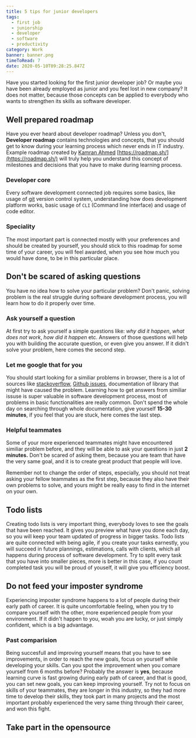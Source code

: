 ```yaml
---
title: 5 tips for junior developers
tags:
  - first job
  - juniorship
  - developer
  - software
  - productivity
category: Work
banner: banner.png
timeToRead: 7
date: 2020-05-10T09:28:25.847Z
---
```


Have you started looking for the first junior developer job?
Or maybe you have been already employed as junior and you feel lost in new company?
It does not matter, because those concepts can be applied to everybody who wants to strengthen its skills as software developer.

<!-- 1 -->
## Well prepared roadmap

Have you ever heard about developer roadmap?
Unless you don't, **Developer roadmap** contains technologies and concepts, that you should get to know during your learning process which never ends in IT industry.
Example roadmap created by [Kamran Ahmed](https://twitter.com/kamranahmedse) [https://roadmap.sh/](https://roadmap.sh/) will truly help you understand this concept of milestones and decisions that you have to make during learning process.

<!-- 1.1 -->
### Developer core

Every software development connected job requires some basics, like usage of [git](https://git-scm.com/) version control system, understanding how does development platform works, basic usage of `CLI` (Command line interface) and usage of code editor.

<!-- 1.2 -->
### Speciality

The most important part is connected mostly with your preferences and should be created by yourself, you should stick to this roadmap for some time of your career, you will feel awarded, when you see how much you would have done, to be in this particular place.

<!-- 2 -->
## Don't be scared of asking questions

You have no idea how to solve your particular problem? Don't panic, solving problem is the real struggle during software development process, you will learn how to do it properly over time.

<!-- 2.1 -->
### Ask yourself a question

At first try to ask yourself a simple questions like: *why did it happen*, *what does not work*, *how did it happen* etc. Answers of those questions will help you with building the accurate question, or even give you answer. If it didn't solve your problem, here comes the second step.

<!-- 2.2 -->
### Let me google that for you

You should start looking for a similiar problems in browser, there is a lot of sources like [stackoverflow](https://stackoverflow.com/), [Github issues](https://github.com/issues), documentation of library that might have caused the problem. Learning how to get answers from similiar issuse is super valuable in software development process, most of problems in basic functionalities are really common. Don't spend the whole day on searching through whole documentation, give yourself **15-30 minutes**, if you feel that you are stuck, here comes the last step.

<!-- 2.3 -->
### Helpful teammates

Some of your more experienced teammates might have encountered similiar problem before, and they will be able to ask your questions in just **2 minutes.** Don't be scared of asking them, because you are team that have the very same goal, and it is to create great product that people will love.

Remember not to change the order of steps, especially, you should not treat asking your fellow teammates as the first step, because they also have their own problems to solve, and yours might be really easy to find in the internet on your own.

<!-- 3 -->
## Todo lists
<!-- IMAGE of completed task -->

Creating todo lists is very important thing, everybody loves to see the goals that have been reached.
It gives you preview what have you done each day, so you will keep your team updated of progress in bigger tasks.
Todo lists are quite connected with being agile, if you create your tasks earnestly, you will succeed in future plannings, estimations, calls with clients, which all happens during process of software development.
Try to split every task that you have into smaller pieces, more is better in this case, if you count completed task you will be proud of youself, it will give you efficiency boost.

<!-- 4 -->
## Do not feed your imposter syndrome

Experiencing imposter syndrome happens to a lot of people during their early path of career. It is quite uncomfortable feeling, when you try to compare yourself with the other, more experienced people from your environment. If it didn't happen to you, woah you are lucky, or just simply confident, which is a big advantage.

<!-- 4.1 -->
### Past comparision

Being succesfull and improving yourself means that you have to see improvements, in order to reach the new goals, focus on yourself while developing your skills.
Can you spot the improvement when you comare yourself from 6 months before? Probably the answer is **yes**, because learning curve is fast growing during early path of career, and that is good, you can set new goals, you can keep improving yourself. Try not to focus on skills of your teammates, they are longer in this industry, so they had more time to develop their skills, they took part in many projects and the most important probably experienced the very same thing through their career, and won this fight.

<!-- 5 -->
## Take part in the opensource

